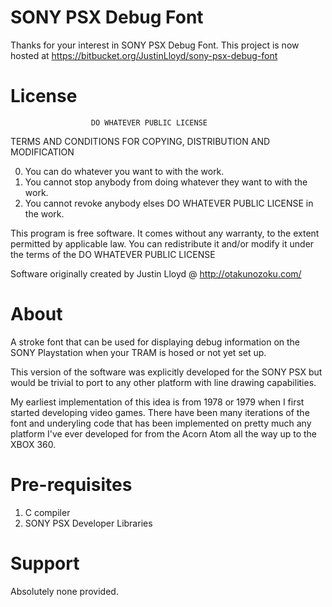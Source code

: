 SONY PSX Debug Font
===================

Thanks for your interest in SONY PSX Debug Font. This project is now hosted at
https://bitbucket.org/JustinLloyd/sony-psx-debug-font


License
====================
                      DO WHATEVER PUBLIC LICENSE
   TERMS AND CONDITIONS FOR COPYING, DISTRIBUTION AND MODIFICATION

  0. You can do whatever you want to with the work.
  1. You cannot stop anybody from doing whatever they want to with the work.
  2. You cannot revoke anybody elses DO WHATEVER PUBLIC LICENSE in the work.

 This program is free software. It comes without any warranty, to the extent
 permitted by applicable law. You can redistribute it and/or modify it under
 the terms of the DO WHATEVER PUBLIC LICENSE
 
 Software originally created by Justin Lloyd @ http://otakunozoku.com/


About
====================
A stroke font that can be used for displaying debug information on the SONY
Playstation when your TRAM is hosed or not yet set up.

This version of the software was explicitly developed for the SONY PSX but
would be trivial to port to any other platform with line drawing capabilities.

My earliest implementation of this idea  is from 1978 or 1979 when I first
started developing video games. There have been many iterations of the font and
underyling code that has been implemented on pretty much any platform I've ever 
developed for from the Acorn Atom all the way up to the XBOX 360.

   
Pre-requisites
====================
1. C compiler
2. SONY PSX Developer Libraries

Support
====================
Absolutely none provided.
